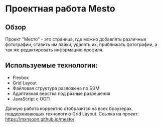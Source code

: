 ﻿# Проектная работа Mesto

## Обзор

Проект "Место" - это страница, где можно добавлять различные фотографии, ставить им лайки, удалять их, приближать фотографии, а так же редактировать информацию профиля.

## Используемые технологии:

- Flexbox
- Grid Layout
- Файловая структура разложена по БЭМ
- Адаптивная верстка под разные разрешения
- JavaScript с ООП

Данную работа корректно отобразится на всех браузерах, поддерживающих технологию Grid Layout.
Ссылка на проект: https://mxnsoon.github.io/mesto/